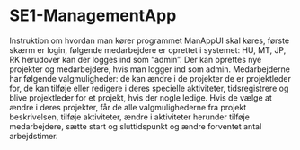 # SE1-ManagementApp

Instruktion om hvordan man kører programmet
ManAppUI skal køres, første skærm er login, følgende medarbejdere er oprettet i systemet: HU, MT, JP, RK herudover kan der logges ind som “admin”. 
Der kan oprettes nye projekter og medarbejdere, hvis man logger ind som admin. 
Medarbejderne har følgende valgmuligheder: de kan ændre i de projekter de er projektleder for, de kan tilføje eller redigere i deres specielle aktiviteter, tidsregistrere og blive projektleder for et projekt, hvis der nogle ledige. 
Hvis de vælge at ændre i deres projekter, får de alle valgmulighederne fra projekt beskrivelsen, tilføje aktiviteter, ændre i aktiviteter herunder tilføje medarbejdere, sætte start og sluttidspunkt og ændre forventet antal arbejdstimer.
